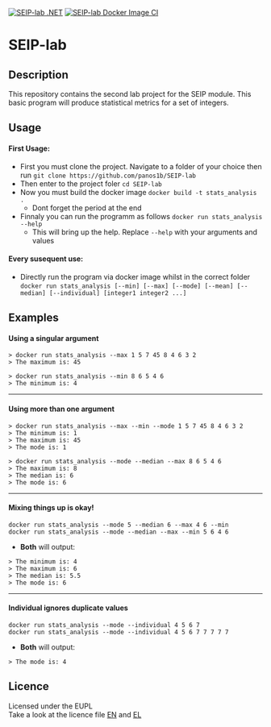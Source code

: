 [![SEIP-lab .NET](https://github.com/panos1b/SEIP-lab/actions/workflows/dotnet.yml/badge.svg)](https://github.com/panos1b/SEIP-lab/actions/workflows/dotnet.yml)
[![SEIP-lab Docker Image CI](https://github.com/panos1b/SEIP-lab/actions/workflows/docker-image.yml/badge.svg)](https://github.com/panos1b/SEIP-lab/actions/workflows/docker-image.yml)
# SEIP-lab
## Description
This repository contains the second lab project for the SEIP module. This basic program will produce statistical metrics for a set of integers.
## Usage
#### First Usage:
- First you must clone the project. Navigate to a folder of your choice then run
`git clone https://github.com/panos1b/SEIP-lab`
- Then enter to the project foler
`cd SEIP-lab`
- Now you must build the docker image
`docker build -t stats_analysis .`
    - Dont forget the period at the end
- Finnaly you can run the programm as follows
`docker run stats_analysis --help`
    - This will bring up the help. Replace `--help` with your arguments and values
#### Every susequent use:
- Directly run the program via docker image whilst in the correct folder \
`docker run stats_analysis [--min] [--max] [--mode] [--mean] [--median] [--individual] [integer1 integer2 ...]`
## Examples
#### Using a singular argument
~~~
> docker run stats_analysis --max 1 5 7 45 8 4 6 3 2
> The maximum is: 45 
~~~
~~~
> docker run stats_analysis --min 8 6 5 4 6
> The minimum is: 4
~~~
___
#### Using more than one argument
~~~
> docker run stats_analysis --max --min --mode 1 5 7 45 8 4 6 3 2
> The minimum is: 1
> The maximum is: 45
> The mode is: 1
~~~
~~~
> docker run stats_analysis --mode --median --max 8 6 5 4 6
> The maximum is: 8
> The median is: 6
> The mode is: 6
~~~
___
#### Mixing things up is okay!
`docker run stats_analysis --mode 5 --median 6 --max 4 6 --min` \
`docker run stats_analysis --mode --median --max --min 5 6 4 6`
* **Both** will output:
~~~
> The minimum is: 4
> The maximum is: 6
> The median is: 5.5
> The mode is: 6
~~~
___
#### Individual ignores duplicate values
`docker run stats_analysis --mode --individual 4 5 6 7` \
`docker run stats_analysis --mode --individual 4 5 6 7 7 7 7 7`
* **Both** will output:
~~~
> The mode is: 4
~~~

## Licence
Licensed under the EUPL \
Take a look at the licence file [EN](https://github.com/panos1b/SEIP-lab/blob/development/LICENCE_EN.txt) and [EL](https://github.com/panos1b/SEIP-lab/blob/development/LICENCE_EL.txt)
